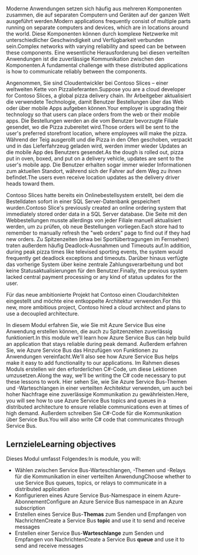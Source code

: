 <span data-ttu-id="425a2-101">Moderne Anwendungen setzen sich häufig aus mehreren Komponenten zusammen, die auf separaten Computern und Geräten auf der ganzen Welt ausgeführt werden.</span><span class="sxs-lookup"><span data-stu-id="425a2-101">Modern applications frequently consist of multiple parts running on separate computers and devices, which are in locations around the world.</span></span> <span data-ttu-id="425a2-102">Diese Komponenten können durch komplexe Netzwerke mit unterschiedlicher Geschwindigkeit und Verfügbarkeit verbunden sein.</span><span class="sxs-lookup"><span data-stu-id="425a2-102">Complex networks with varying reliability and speed can be between these components.</span></span> <span data-ttu-id="425a2-103">Eine wesentliche Herausforderung bei diesen verteilten Anwendungen ist die zuverlässige Kommunikation zwischen den Komponenten.</span><span class="sxs-lookup"><span data-stu-id="425a2-103">A fundamental challenge with these distributed applications is how to communicate reliably between the components.</span></span>

<span data-ttu-id="425a2-104">Angenommen, Sie sind Cloudentwickler bei Contoso Slices – einer weltweiten Kette von Pizzalieferanten.</span><span class="sxs-lookup"><span data-stu-id="425a2-104">Suppose you are a cloud developer for Contoso Slices, a global pizza delivery chain.</span></span> <span data-ttu-id="425a2-105">Ihr Arbeitgeber aktualisiert die verwendete Technologie, damit Benutzer Bestellungen über das Web oder über mobile Apps aufgeben können.</span><span class="sxs-lookup"><span data-stu-id="425a2-105">Your employer is upgrading their technology so that users can place orders from the web or their mobile apps.</span></span> <span data-ttu-id="425a2-106">Die Bestellungen werden an die vom Benutzer bevorzugte Filiale gesendet, wo die Pizza zubereitet wird.</span><span class="sxs-lookup"><span data-stu-id="425a2-106">Those orders will be sent to the user's preferred storefront location, where employees will make the pizza.</span></span> <span data-ttu-id="425a2-107">Während der Teig ausgerollt und die Pizza in den Ofen geschoben, verpackt und in das Lieferfahrzeug geladen wird, werden immer wieder Updates an die mobile App des Benutzers gesendet.</span><span class="sxs-lookup"><span data-stu-id="425a2-107">As the dough is rolled out, pizza put in oven, boxed, and put on a delivery vehicle, updates are sent to the user's mobile app.</span></span> <span data-ttu-id="425a2-108">Die Benutzer erhalten sogar immer wieder Informationen zum aktuellen Standort, während sich der Fahrer auf dem Weg zu ihnen befindet.</span><span class="sxs-lookup"><span data-stu-id="425a2-108">The users even receive location updates as the delivery driver heads toward them.</span></span> 

<span data-ttu-id="425a2-109">Contoso Slices hatte bereits ein Onlinebestellsystem erstellt, bei dem die Bestelldaten sofort in einer SQL Server-Datenbank gespeichert wurden.</span><span class="sxs-lookup"><span data-stu-id="425a2-109">Contoso Slice's previously created an online ordering system that immediately stored order data in a SQL Server database.</span></span> <span data-ttu-id="425a2-110">Die Seite mit den Webbestellungen musste allerdings von jeder Filiale manuell aktualisiert werden, um zu prüfen, ob neue Bestellungen vorliegen.</span><span class="sxs-lookup"><span data-stu-id="425a2-110">Each store had to remember to manually refresh the "web orders" page to find out if they had new orders.</span></span> <span data-ttu-id="425a2-111">Zu Spitzenzeiten (etwa bei Sportübertragungen im Fernsehen) traten außerdem häufig Deadlock-Ausnahmen und Timeouts auf.</span><span class="sxs-lookup"><span data-stu-id="425a2-111">In addition, during peak pizza times like televised sporting events, the system would frequently get deadlock exceptions and timeouts.</span></span> <span data-ttu-id="425a2-112">Darüber hinaus verfügte das vorherige System über keine zentrale Zahlungsverarbeitung und bot keine Statusaktualisierungen für den Benutzer.</span><span class="sxs-lookup"><span data-stu-id="425a2-112">Finally, the previous system lacked central payment processing or any kind of status updates for the user.</span></span>

<span data-ttu-id="425a2-113">Für das neue ambitionierte Projekt hat Contoso einen Cloudarchitekten eingestellt und möchte eine entkoppelte Architektur verwenden.</span><span class="sxs-lookup"><span data-stu-id="425a2-113">For this new, more ambitious project, Contoso hired a cloud architect and plans to use a decoupled architecture.</span></span> 

<span data-ttu-id="425a2-114">In diesem Modul erfahren Sie, wie Sie mit Azure Service Bus eine Anwendung erstellen können, die auch zu Spitzenzeiten zuverlässig funktioniert.</span><span class="sxs-lookup"><span data-stu-id="425a2-114">In this module we'll learn how Azure Service Bus can help build an application that stays reliable during peak demand.</span></span> <span data-ttu-id="425a2-115">Außerdem erfahren Sie, wie Azure Service Bus das Hinzufügen von Funktionen zu Anwendungen vereinfacht.</span><span class="sxs-lookup"><span data-stu-id="425a2-115">We'll also see how Azure Service Bus helps make it easy to add functionality to our applications.</span></span> <span data-ttu-id="425a2-116">Im Rahmen dieses Moduls erstellen wir den erforderlichen C#-Code, um diese Lektionen umzusetzen.</span><span class="sxs-lookup"><span data-stu-id="425a2-116">Along the way, we'll be writing the C# code necessary to put these lessons to work.</span></span> <span data-ttu-id="425a2-117">Hier sehen Sie, wie Sie Azure Service Bus-Themen und -Warteschlangen in einer verteilten Architektur verwenden, um auch bei hoher Nachfrage eine zuverlässige Kommunikation zu gewährleisten.</span><span class="sxs-lookup"><span data-stu-id="425a2-117">Here, you will see how to use Azure Service Bus topics and queues in a distributed architecture to ensure reliable communications even at times of high demand.</span></span> <span data-ttu-id="425a2-118">Außerdem schreiben Sie C#-Code für die Kommunikation über Service Bus.</span><span class="sxs-lookup"><span data-stu-id="425a2-118">You will also write C# code that communicates through Service Bus.</span></span>

## <a name="learning-objectives"></a><span data-ttu-id="425a2-119">Lernziele</span><span class="sxs-lookup"><span data-stu-id="425a2-119">Learning objectives</span></span>

<span data-ttu-id="425a2-120">Dieses Modul umfasst Folgendes:</span><span class="sxs-lookup"><span data-stu-id="425a2-120">In is module, you will:</span></span>
- <span data-ttu-id="425a2-121">Wählen zwischen Service Bus-Warteschlangen, -Themen und -Relays für die Kommunikation in einer verteilten Anwendung</span><span class="sxs-lookup"><span data-stu-id="425a2-121">Choose whether to use Service Bus queues, topics, or relays to communicate in a distributed application</span></span>
- <span data-ttu-id="425a2-122">Konfigurieren eines Azure Service Bus-Namespace in einem Azure-Abonnement</span><span class="sxs-lookup"><span data-stu-id="425a2-122">Configure an Azure Service Bus namespace in an Azure subscription</span></span>
- <span data-ttu-id="425a2-123">Erstellen eines Service Bus-**Themas** zum Senden und Empfangen von Nachrichten</span><span class="sxs-lookup"><span data-stu-id="425a2-123">Create a Service Bus **topic** and use it to send and receive messages</span></span>
- <span data-ttu-id="425a2-124">Erstellen einer Service Bus-**Warteschlange** zum Senden und Empfangen von Nachrichten</span><span class="sxs-lookup"><span data-stu-id="425a2-124">Create a Service Bus **queue** and use it to send and receive messages</span></span>
